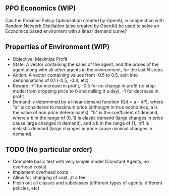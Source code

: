 ## PPO Economics (WIP)
 Can the Proximal Policy Optimization created by OpenAI, in conjunction with Random Network Distillation (also created by OpenAI) be used to solve an Economics based enviroment with a linear demand curve?
 
## Properties of Environment (WIP)
* Objective: Maximize Profit
* State: A vector containing the sales of the agent, and the prices of the agent along with all other agents in the environment, for the last N steps
* Action: A vector containing values from -0.5 to 0.5, split into denominations of 0.1 (-0.5, -0.4, etc)
* Reward: +1 for increase in profit, -0.5 for no change in profit (to stop model from dropping price to 0 and calling it a day), -1 for decrease in profit
* Demand is determined by a linear demand function (Qd = a - bP), where "a" is considered to maximum price (althought in true economics, a is the value of non price determinants), "b" is the coefficient of demand, where a b in the range of (0, 1) is elastic demand (large changes in price cause large changes in demand), and a b in the range of (1, inf) is inelastic demand (large changes in price cause minimal changes in demand).

## TODO (No particular order)
* Complete basic test with very simple model (Constant Agents, no overhead costs)
* Implement overhead costs
* Allow for changing of cost, at a fee
* Flesh out all classes and subclasses (different types of agents, different policies, etc)
